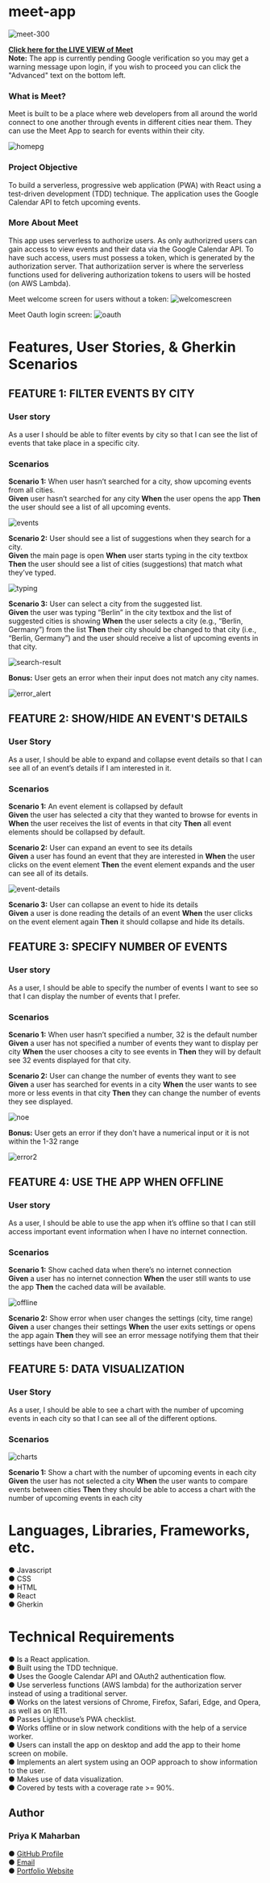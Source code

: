 # meet-app
![meet-300](https://github.com/priya-km/meet/assets/118628757/bccb21dd-1d4c-450c-9549-d4e7d7fc6f77 "Meet Logo")

**[Click here for the LIVE VIEW of Meet](https://priya-km.github.io/meet/ "meet live view link")**
<br>
**Note:**
The app is currently pending Google verification so you may get a warning message upon login, if you wish to proceed you can click the "Advanced" text on the bottom left.

<h3>What is Meet?</h3>
Meet is built to be a place where web developers from all around the world connect to one another through events in different cities near them. They can use the Meet App to search for events within their city.

![homepg](https://github.com/priya-km/meet/assets/118628757/4f302c0d-14b6-4da1-b7b7-1b83a4ddffeb "Meet Main Page")


<h3>Project Objective</h3>
To build a serverless, progressive web application (PWA) with React using a test-driven development (TDD) technique. The application uses the Google Calendar API to fetch upcoming events. 

<h3>More About Meet</h3>

This app uses serverless to authorize users. As only authorizred users can gain access to view events and their data via the Google Calendar API. To have such access, users must possess a token, which is generated by the authorization server. That authorizatiion server is where the serverless functions used for delivering authorization tokens to users will be hosted (on AWS Lambda).


Meet welcome screen for users without a token:
![welcomescreen](https://github.com/priya-km/meet/assets/118628757/3668b1aa-3127-4ba6-b973-da80ba07ed17 "Meet Welcome Screen")


Meet Oauth login screen:
![oauth](https://github.com/priya-km/meet/assets/118628757/530e5ef2-6893-460e-9062-7fd0f84f71ef "Meet Oauth Login Screen")

<h1>Features, User Stories, & Gherkin Scenarios</h1>

<h2> FEATURE 1: FILTER EVENTS BY CITY </h2>

<h3>User story</h3>
As a user I should be able to filter events by city so that I can see the list of events that take place in a specific city.

<h3>Scenarios</h3>

**Scenario 1:** When user hasn’t searched for a city, show upcoming events from all cities. <br>
**Given** user hasn’t searched for any city **When** the user opens the app **Then** the user should see a list of all upcoming events.

![events](https://github.com/priya-km/meet/assets/118628757/219b9d77-bc3b-42e2-b722-aa4435e7fb10 "Showing all upcoming events from all cities")


**Scenario 2:** User should see a list of suggestions when they search for a city. <br>
**Given** the main page is open **When** user starts typing in the city textbox **Then** the user should see a list of cities (suggestions) that match what they’ve typed.

![typing](https://github.com/priya-km/meet/assets/118628757/104f2b14-02a8-4085-aec0-b07eb4de7016 "User seeing suggestions when typing 'To'")


**Scenario 3:** User can select a city from the suggested list. <br>
**Given** the user was typing “Berlin” in the city textbox and the list of suggested cities is showing **When** the user selects a city (e.g., “Berlin, Germany”) from the list **Then** their city should be changed to that city (i.e., “Berlin, Germany”) and the user should receive a list of upcoming events in that city.

![search-result](https://github.com/priya-km/meet/assets/118628757/31db3e50-d269-4c2c-98dd-47c5233855bb "Berlin, Germany search result")

**Bonus:** User gets an error when their input does not match any city names.

![error_alert](https://github.com/priya-km/meet/assets/118628757/611ef9c6-9b48-45c4-bfa6-d99faf1607c8)


<h2>FEATURE 2: SHOW/HIDE AN EVENT'S DETAILS</h2>

<h3>User Story</h3>
As a user, I should be able to expand and collapse event details so that I can see all of an event’s details if I am interested in it.

<h3>Scenarios</h3>

**Scenario 1:** An event element is collapsed by default <br>
**Given** the user has  selected a city that they wanted to browse for events in **When** the user receives the list of events in that city **Then** all event elements should be collapsed by default.

**Scenario 2:** User can expand an event to see its details <br>
**Given** a user has found an event that they are interested in **When** the user clicks on the event element **Then** the event element expands and the user can see all of its details.

![event-details](https://github.com/priya-km/meet/assets/118628757/b2906331-ab1a-4888-ad0e-6bbbec85dd3f "Expanded event details")


**Scenario 3:** User can collapse an event to hide its details <br>
**Given** a user is done reading the details of an event **When** the user clicks on the event element again **Then** it should collapse and hide its details.

<h2>FEATURE 3: SPECIFY NUMBER OF EVENTS</h2>

<h3>User story</h3>
As a user, I should be able to specify the number of events I want to see so that I can display the number of events that I prefer.

<h3>Scenarios</h3>

**Scenario 1:** When user hasn’t specified a number, 32 is the default number <br>
**Given** a user has not specified a number of events they want to display per city **When** the user chooses a city to see events in **Then** they will by default see 32 events displayed for that city.

**Scenario 2:** User can change the number of events they want to see <br>
**Given** a user has searched for events in a city **When** the user wants to see more or less events in that city **Then** they can change the number of events they see displayed.

![noe](https://github.com/priya-km/meet/assets/118628757/7336bccb-94d1-4d98-8ba3-7635c77b9abf "Number of events changed to 2 screenshot")

**Bonus:** User gets an error if they don't have a numerical input or it is not within the 1-32 range

![error2](https://github.com/priya-km/meet/assets/118628757/d69d4849-01ba-4ea8-b873-bd6f73f34661 "Number of events error")



<h2>FEATURE 4: USE THE APP WHEN OFFLINE</h2>

<h3>User story</h3>
As a user, I should be able to use the app when it’s offline so that I can still access important event information when I have no internet connection.

<h3>Scenarios</h3>

**Scenario 1:** Show cached data when there’s no internet connection <br>
**Given** a user has no internet connection **When** the user still wants to use the app **Then** the cached data will be available.

![offline](https://github.com/priya-km/meet/assets/118628757/8e3ecb30-d68f-4e9a-bcfd-2fe1673d1be2 "Offline warning message")


**Scenario 2:** Show error when user changes the settings (city, time range) <br>
**Given** a user changes their settings **When** the user exits settings or opens the app again **Then** they will see an error message notifying them that their settings have been changed.

<h2>FEATURE 5: DATA VISUALIZATION</h2>

<h3>User Story</h3>
As a user, I should be able to see  a chart with the number of upcoming events in each city so that I can see all of the different options.

<h3>Scenarios</h3>

![charts](https://github.com/priya-km/meet/assets/118628757/4443fb39-3989-4da5-9228-bf81e438a4b0 "Event charts")

**Scenario 1:** Show a chart with the number of upcoming events in each city <br>
**Given** the user has not selected a city **When** the user wants to compare events between cities **Then** they should be able to access a chart with the number of upcoming events in each city

<h1>Languages, Libraries, Frameworks, etc.</h1>
● Javascript <br>
● CSS <br>
● HTML <br>
● React <br>
● Gherkin <br>
  
<h1>Technical Requirements</h1>
● Is a React application.<br>
● Built using the TDD technique.<br>
● Uses the Google Calendar API and OAuth2 authentication flow.<br>
● Use serverless functions (AWS lambda) for the authorization server
instead of using a traditional server.<br>
● Works on the latest versions of Chrome, Firefox, Safari, Edge, and Opera, as well
as on IE11.<br>
● Passes Lighthouse’s PWA checklist.<br>
● Works offline or in slow network conditions with the help of a service worker.<br>
● Users can install the app on desktop and add the app to their home screen on
mobile.<br>
● Implements an alert system using an OOP approach to show information to the
user.<br>
● Makes use of data visualization.<br>
● Covered by tests with a coverage rate >= 90%.


<h2>Author</h2>
<h3>Priya K Maharban</h3>

● [GitHub Profile](https://github.com/priya-km "Priya-Maharban GitHub profile link")
<br>
● [Email](mailto:priyakmaharban@gmail.com?subject=Hi% "Hi!")
<br>
● [Portfolio Website](https://priya-km.github.io/portfolio "Priya Maharban Portfolio website")

